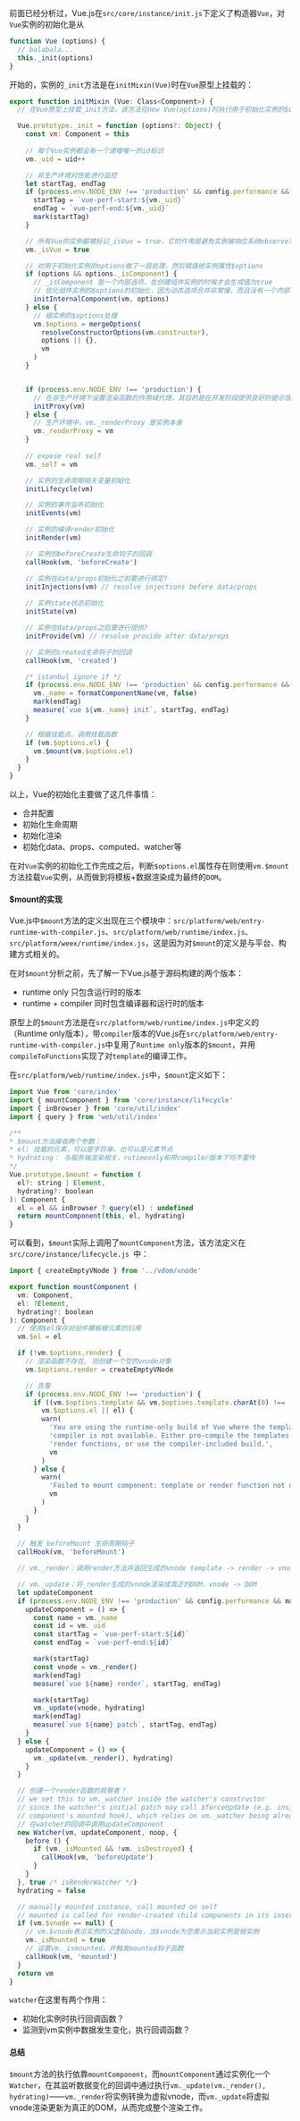 前面已经分析过，Vue.js在`src/core/instance/init.js`下定义了构造器`Vue`，对`Vue`实例的初始化是从
```js
function Vue (options) {
  // balabala...
  this._init(options)
}
```
开始的，实例的`_init`方法是在`initMixin(Vue)`时在`Vue`原型上挂载的：

```js
export function initMixin (Vue: Class<Component>) {
  // 在Vue原型上挂载_init方法，该方法在new Vue(options)时执行用于初始化实例的$options

  Vue.prototype._init = function (options?: Object) {
    const vm: Component = this
  
    // 每个Vue实例都会有一个递增唯一的id标识
    vm._uid = uid++

    // 非生产环境对性能进行监控
    let startTag, endTag
    if (process.env.NODE_ENV !== 'production' && config.performance && mark) {
      startTag = `vue-perf-start:${vm._uid}`
      endTag = `vue-perf-end:${vm._uid}`
      mark(startTag)
    }

    // 所有Vue的实例都被标记_isVue = true，它的作用是避免实例被响应系统observe?
    vm._isVue = true

    // 对用于初始化实例的options做了一层处理，然后赋值给实例属性$options
    if (options && options._isComponent) {
      // _isComponent 是一个内部选项，在创建组件实例的时候才会生成值为true
      // 优化组件实例的$options的初始化，因为动态选项合并非常慢，而且没有一个内部组件选项需要特殊处理?
      initInternalComponent(vm, options)
    } else {
      // 根实例的$options处理
      vm.$options = mergeOptions(
        resolveConstructorOptions(vm.constructor),
        options || {},
        vm
      )
    }


    if (process.env.NODE_ENV !== 'production') {
      // 在非生产环境下设置渲染函数的作用域代理，其目的是在开发阶段提供良好的提示信息（如在模板内访问实例上不存在的属性，则会给出准确的报错信息）
      initProxy(vm)
    } else {
      // 生产环境中，vm._renderProxy 是实例本身
      vm._renderProxy = vm
    }
  
    // expose real self
    vm._self = vm

    // 实例的生命周期相关变量初始化
    initLifecycle(vm)

    // 实例的事件监听初始化
    initEvents(vm)

    // 实例的编译render初始化
    initRender(vm)

    // 实例的beforeCreate生命钩子的回调
    callHook(vm, 'beforeCreate')

    // 实例在data/props初始化之前要进行绑定?
    initInjections(vm) // resolve injections before data/props
    
    // 实例state状态初始化
    initState(vm)

    // 实例在data/props之后要进行提供?
    initProvide(vm) // resolve provide after data/props

    // 实例的created生命钩子的回调
    callHook(vm, 'created')

    /* istanbul ignore if */
    if (process.env.NODE_ENV !== 'production' && config.performance && mark) {
      vm._name = formatComponentName(vm, false)
      mark(endTag)
      measure(`vue ${vm._name} init`, startTag, endTag)
    }

    // 根据挂载点，调用挂载函数
    if (vm.$options.el) {
      vm.$mount(vm.$options.el)
    }
  }
}
```

以上，Vue的初始化主要做了这几件事情：
- 合并配置
- 初始化生命周期
- 初始化渲染
- 初始化data、props、computed、watcher等

在对`Vue`实例的初始化工作完成之后，判断`$options.el`属性存在则使用`vm.$mount`方法挂载`Vue`实例，从而做到将模板+数据渲染成为最终的`DOM`。

#### $mount的实现
Vue.js中`$mount`方法的定义出现在三个模块中：`src/platform/web/entry-runtime-with-compiler.js`、`src/platform/web/runtime/index.js`、`src/platform/weex/runtime/index.js`，这是因为对`$mount`的定义是与平台、构建方式相关的。

在对`$mount`分析之前，先了解一下Vue.js基于源码构建的两个版本：
- runtime only 只包含运行时的版本
- runtime + compiler 同时包含编译器和运行时的版本

原型上的`$mount`方法是在`src/platform/web/runtime/index.js`中定义的（Runtime only版本），带`compiler`版本的Vue.js在`src/platform/web/entry-runtime-with-compiler.js`中复用了`Runtime only`版本的`$mount`，并用`compileToFunctions`实现了对`template`的编译工作。

在`src/platform/web/runtime/index.js`中，`$mount`定义如下：

```js
import Vue from 'core/index'
import { mountComponent } from 'core/instance/lifecycle'
import { inBrowser } from 'core/util/index'
import { query } from 'web/util/index'

/**
* $mount方法接收两个参数：
* el: 挂载的元素，可以是字符串，也可以是元素节点
* hydrating： 与服务端渲染相关，rutimeonly和带compiler版本下均不要传
*/
Vue.prototype.$mount = function (
  el?: string | Element,
  hydrating?: boolean
): Component {
  el = el && inBrowser ? query(el) : undefined
  return mountComponent(this, el, hydrating)
}

```

可以看到，`$mount`实际上调用了`mountComponent`方法，该方法定义在`src/core/instance/lifecycle.js `中：
```js
import { createEmptyVNode } from '../vdom/vnode'

export function mountComponent (
  vm: Component,
  el: ?Element,
  hydrating?: boolean
): Component {
  // 使用$el保存对组件模板根元素的引用
  vm.$el = el

  if (!vm.$options.render) {
    // 渲染函数不存在, 则创建一个空的vnode对象
    vm.$options.render = createEmptyVNode

    // 告警
    if (process.env.NODE_ENV !== 'production') {
      if ((vm.$options.template && vm.$options.template.charAt(0) !== '#') ||
        vm.$options.el || el) {
        warn(
          'You are using the runtime-only build of Vue where the template ' +
          'compiler is not available. Either pre-compile the templates into ' +
          'render functions, or use the compiler-included build.',
          vm
        )
      } else {
        warn(
          'Failed to mount component: template or render function not defined.',
          vm
        )
      }
    }
  }
  
  // 触发 beforeMount 生命周期钩子
  callHook(vm, 'beforeMount')

  // vm._render：调用render方法并返回生成的vnode template -> render -> vnode

  // vm._update：将_render生成的vnode渲染成真正的DOM，vnode -> DOM
  let updateComponent
  if (process.env.NODE_ENV !== 'production' && config.performance && mark) {
    updateComponent = () => {
      const name = vm._name
      const id = vm._uid
      const startTag = `vue-perf-start:${id}`
      const endTag = `vue-perf-end:${id}`

      mark(startTag)
      const vnode = vm._render()
      mark(endTag)
      measure(`vue ${name} render`, startTag, endTag)

      mark(startTag)
      vm._update(vnode, hydrating)
      mark(endTag)
      measure(`vue ${name} patch`, startTag, endTag)
    }
  } else {
    updateComponent = () => {
      vm._update(vm._render(), hydrating)
    }
  }

  // 创建一个render函数的观察者？
  // we set this to vm._watcher inside the watcher's constructor
  // since the watcher's initial patch may call $forceUpdate (e.g. inside child
  // component's mounted hook), which relies on vm._watcher being already defined
  // 在watcher的回调中调用updateComponent
  new Watcher(vm, updateComponent, noop, {
    before () {
      if (vm._isMounted && !vm._isDestroyed) {
        callHook(vm, 'beforeUpdate')
      }
    }
  }, true /* isRenderWatcher */)
  hydrating = false

  // manually mounted instance, call mounted on self
  // mounted is called for render-created child components in its inserted hook
  if (vm.$vnode == null) {
    // vm.$vnode表示实例的父虚拟node，当$vnode为空表示当前实例是根实例
    vm._isMounted = true
    // 设置vm._ismounted，并触发mounted钩子函数
    callHook(vm, 'mounted')
  }
  return vm
}
```

`watcher`在这里有两个作用：
- 初始化实例时执行回调函数？
- 监测到vm实例中数据发生变化，执行回调函数？

#### 总结
`$mount`方法的执行依靠`mountComponent`，而`mountComponent`通过实例化一个`Watcher`，在其监听数据变化的回调中通过执行`vm._update(vm._render(), hydrating)`——`vm._render`将实例转换为虚拟vnode，而`vm._update`将虚拟vnode渲染更新为真正的DOM，从而完成整个渲染工作。